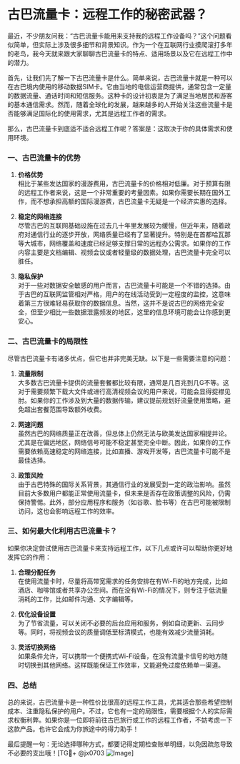 # 古巴流量卡：远程工作的秘密武器？

最近，不少朋友问我：“古巴流量卡能用来支持我的远程工作设备吗？”这个问题看似简单，但实际上涉及很多细节和背景知识。作为一个在互联网行业摸爬滚打多年的老鸟，我今天就来跟大家聊聊古巴流量卡的特点、适用场景以及它在远程工作中的潜力。

首先，让我们先了解一下古巴流量卡是什么。简单来说，古巴流量卡就是一种可以在古巴境内使用的移动数据SIM卡。它由当地的电信运营商提供，通常包含一定量的数据流量、通话时间和短信服务。这种卡的设计初衷是为了满足当地居民和游客的基本通信需求。然而，随着全球化的发展，越来越多的人开始关注这些流量卡是否能够满足国际化的使用需求，尤其是远程工作者的需求。

那么，古巴流量卡到底适不适合远程工作呢？答案是：这取决于你的具体需求和使用环境。

### 一、古巴流量卡的优势

1. **价格优势**  
   相比于某些发达国家的漫游费用，古巴流量卡的价格相对低廉。对于预算有限的远程工作者来说，这是一个非常重要的考量因素。如果你需要长期在国外工作，而不想承担高额的国际漫游费，古巴流量卡无疑是一个经济实惠的选择。

2. **稳定的网络连接**  
   尽管古巴的互联网基础设施在过去几十年里发展较为缓慢，但近年来，随着政府对通信行业的逐步开放，网络质量已经有了显著提升。特别是在首都哈瓦那等大城市，网络覆盖和速度已经足够支撑日常的远程办公需求。如果你的工作内容主要是文档编辑、视频会议或者轻量级的数据处理，古巴流量卡完全可以胜任。

3. **隐私保护**  
   对于一些对数据安全敏感的用户而言，古巴流量卡可能是一个不错的选择。由于古巴的互联网监管相对严格，用户的在线活动受到一定程度的监控，这意味着第三方很难轻易获取你的数据信息。当然，这并不是说古巴的网络完全安全，但至少相比一些数据泄露频发的地区，这里的信息环境可能会让你感到更安心。

### 二、古巴流量卡的局限性

尽管古巴流量卡有诸多优点，但它也并非完美无缺。以下是一些需要注意的问题：

1. **流量限制**  
   大多数古巴流量卡提供的流量套餐都比较有限，通常是几百兆到几G不等。这对于需要频繁下载大文件或进行高清视频会议的用户来说，可能会显得捉襟见肘。如果你的工作涉及到大量的数据传输，建议提前规划好流量使用策略，避免超出套餐范围导致额外收费。

2. **网速问题**  
   虽然古巴的网络质量正在改善，但总体上仍然无法与欧美发达国家相提并论。尤其是在偏远地区，网络信号可能不稳定甚至完全中断。因此，如果你的工作需要依赖高速稳定的网络连接，比如直播、游戏开发等，古巴流量卡可能不是最佳选择。

3. **政策风险**  
   由于古巴特殊的国际关系背景，其通信行业的发展受到一定的政治影响。虽然目前大多数用户都能正常使用流量卡，但未来是否存在政策调整的风险，仍需保持警惕。此外，部分应用程序和服务（如谷歌、脸书等）在古巴可能被限制访问，这也会影响远程工作的效率。

### 三、如何最大化利用古巴流量卡？

如果你决定尝试使用古巴流量卡来支持远程工作，以下几点或许可以帮助你更好地发挥它的作用：

1. **合理分配任务**  
   在使用流量卡时，尽量将高带宽需求的任务安排在有Wi-Fi的地方完成，比如酒店、咖啡馆或者共享办公空间。而在没有Wi-Fi的情况下，则专注于低流量消耗的工作，比如邮件沟通、文字编辑等。

2. **优化设备设置**  
   为了节省流量，可以关闭不必要的后台应用和服务，例如自动更新、云同步等。同时，将视频会议的质量调低至标清模式，也能有效减少流量消耗。

3. **灵活切换网络**  
   如果条件允许，可以携带一个便携式Wi-Fi设备，在没有流量卡信号的地方随时切换到其他网络。这样既能保证工作效率，又能避免过度依赖单一渠道。

### 四、总结

总的来说，古巴流量卡是一种性价比很高的远程工作工具，尤其适合那些希望控制成本、注重隐私保护的用户。不过，它也有一定的局限性，需要根据个人的实际需求权衡利弊。如果你是一位即将前往古巴旅行或工作的远程工作者，不妨考虑一下这款产品。也许它会成为你旅途中的得力助手！

最后提醒一句：无论选择哪种方式，都要记得定期检查账单明细，以免因疏忽导致不必要的支出哦！[TG💪+ @jx0703 ![Image](https://github.com/user-attachments/assets/dbca1d08-cadb-493c-b0ec-ad6f7a83f270)]